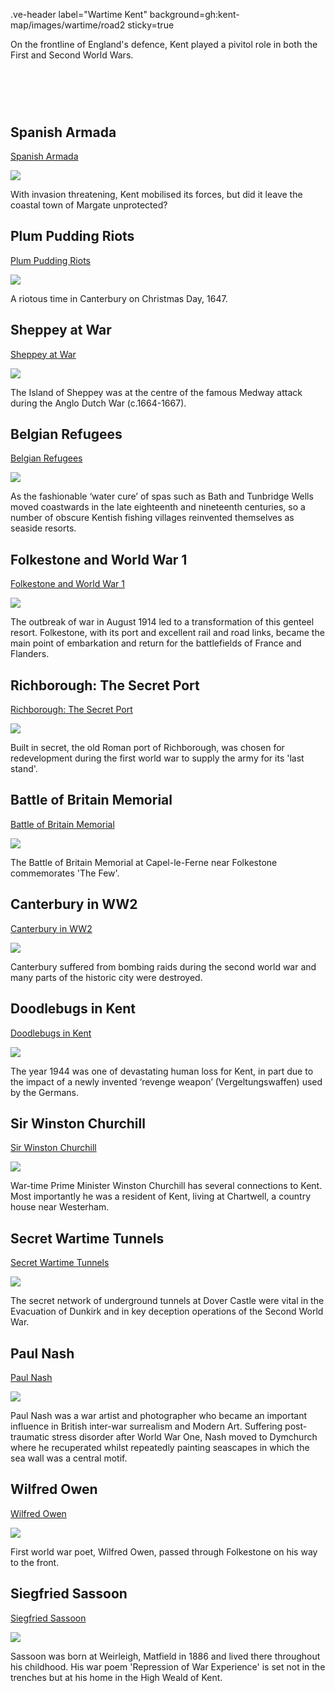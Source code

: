 .ve-header label="Wartime Kent" background=gh:kent-map/images/wartime/road2 sticky=true

On the frontline of England's defence, Kent played a pivitol role in both the First and Second World Wars.

# &nbsp; 
<param class="cards">

## Spanish Armada

[Spanish Armada](16c-spanish-armada)

![](https://iiif.juncture-digital.org/thumbnail?url=https://upload.wikimedia.org/wikipedia/commons/f/f1/A_Map_of_the_Beacons_in_Kent_%28BM_1872%2C0113.1137%29.jpg)

With invasion threatening, Kent mobilised its forces, but did it leave the coastal town of Margate unprotected? 

## Plum Pudding Riots

[Plum Pudding Riots](17c-plum-pudding-riots)

![](https://iiif.juncture-digital.org/thumbnail?url=https://upload.wikimedia.org/wikipedia/commons/5/5d/Officer_of_pikemen.jpg)

A riotous time in Canterbury on Christmas Day, 1647.

## Sheppey at War

[Sheppey at War](17c-sheppey-at-war)

![](https://iiif.juncture-digital.org/thumbnail?url=https://stor.artstor.org/stor/2c221d42-8be8-432e-80c5-a1c13e87ea9d)

The Island of Sheppey was at the centre of the famous Medway attack during the Anglo Dutch War (c.1664-1667).

## Belgian Refugees

[Belgian Refugees](/20c/20c-belgian-refugees/)

![](https://iiif.juncture-digital.org/thumbnail?url=https://stor.artstor.org/stor/495520bf-2478-482c-b29a-6a57c4ff51e4)

As the fashionable ‘water cure’ of spas such as Bath and Tunbridge Wells moved coastwards in the late eighteenth and nineteenth centuries, so a number of obscure Kentish fishing villages reinvented themselves as seaside resorts. 

## Folkestone and World War 1

[Folkestone and World War 1](/20c/20c-folkestone-ww1/)

![](https://iiif.juncture-digital.org/thumbnail?url=https://stor.artstor.org/stor/fa237685-57ab-43b3-8cac-aa7e7e8fba08)

The outbreak of war in August 1914 led to a transformation of this genteel resort. Folkestone, with its port and excellent rail and road links, became the main point of embarkation and return for the battlefields of France and Flanders.

## Richborough: The Secret Port

[Richborough: The Secret Port](/20c/20c-richborough/)

![](https://iiif.juncture-digital.org/thumbnail?url=https://upload.wikimedia.org/wikipedia/commons/2/2a/Richborough%2C_1917._A_Cross-channel_Ferry_by_John_Lavery.jpg)

Built in secret, the old Roman port of Richborough, was chosen for redevelopment during the first world war to supply the army for its 'last stand'.

## Battle of Britain Memorial

[Battle of Britain Memorial](/20c/20c-battle-of-britain-memorial/)

![](https://iiif.juncture-digital.org/thumbnail?url=https://upload.wikimedia.org/wikipedia/commons/f/f2/The_Battle_of_Britain_Memorial.jpg)

The Battle of Britain Memorial at Capel-le-Ferne near Folkestone commemorates 'The Few'.

## Canterbury in WW2

[Canterbury in WW2](/canterbury/20c-canterbury-ww2/)

![](https://iiif.juncture-digital.org/thumbnail?url=https://upload.wikimedia.org/wikipedia/commons/2/2d/Bomb_damage_Canterbury_1940.jpg)

Canterbury suffered from bombing raids during the second world war and many parts of the historic city were destroyed.

## Doodlebugs in Kent

[Doodlebugs in Kent](/20c/ww2-doodlebug/)

![](https://iiif.juncture-digital.org/thumbnail?url=https://upload.wikimedia.org/wikipedia/commons/9/91/Royal_Air_Force_1939-1945-_Fighter_Command_CH13428.jpg)

The year 1944 was one of devastating human loss for Kent, in part due to the impact of a newly invented ‘revenge weapon’ (Vergeltungswaffen) used by the Germans.


## Sir Winston Churchill 

[Sir Winston Churchill ](/20c/20c-churchill-chartwell/)

![](https://iiif.juncture-digital.org/thumbnail?url=https://stor.artstor.org/stor/9120880e-e4bc-4374-9a8e-a552e6f8d549)

War-time Prime Minister Winston Churchill has several connections to Kent. Most importantly he was a resident of Kent, living at Chartwell, a country house near Westerham.

## Secret Wartime Tunnels

[Secret Wartime Tunnels](/20c/20c-secret-tunnels/)

![](https://iiif.juncture-digital.org/thumbnail?url=https://stor.artstor.org/stor/5681241b-c069-45f0-8da5-fecdb173465a)

The secret network of underground tunnels at Dover Castle were vital in the Evacuation of Dunkirk and in key deception operations of the Second World War.

## Paul Nash

[Paul Nash](/20c/20c-nash-biography)

![](https://iiif.juncture-digital.org/thumbnail?url=https://upload.wikimedia.org/wikipedia/commons/4/45/Paul_Nash_woodcut_CONTEMPORARY_BRITISH_ARTISTS_1923_cropped.jpg)

Paul Nash was a war artist and photographer who became an important influence in British inter-war surrealism and Modern Art. Suffering post-traumatic stress disorder after World War One, Nash moved to Dymchurch where he recuperated whilst repeatedly painting seascapes in which the sea wall was a central motif.

## Wilfred Owen

[Wilfred Owen](/20c/20c-owen-biography/)

![](https://iiif.juncture-digital.org/thumbnail?url=https://stor.artstor.org/stor/0b09061e-c9c4-4d43-9946-f9fb9741d3d7)

First world war poet, Wilfred Owen, passed through Folkestone on his way to the front.

## Siegfried Sassoon

[Siegfried Sassoon](/20c/20c-sassoon-biography)

![](https://iiif.juncture-digital.org/thumbnail?url=https://upload.wikimedia.org/wikipedia/commons/b/b4/Siegfried_Sassoon_by_Glyn_Warren_Philpot_1917.jpeg)

Sassoon was born at Weirleigh, Matfield in 1886 and lived there throughout his childhood. His war poem 'Repression of War Experience' is set not in the trenches but at his home in the High Weald of Kent.
